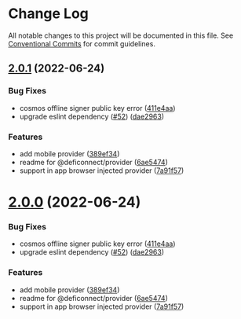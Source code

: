 # Change Log

All notable changes to this project will be documented in this file.
See [Conventional Commits](https://conventionalcommits.org) for commit guidelines.

## [2.0.1](https://github.com/crypto-com/defi-connector/compare/v1.1.14...v2.0.1) (2022-06-24)


### Bug Fixes

* cosmos offline signer public key error ([411e4aa](https://github.com/crypto-com/defi-connector/commit/411e4aaf78fd51a55c04858421f466831f9a9555))
* upgrade eslint dependency ([#52](https://github.com/crypto-com/defi-connector/issues/52)) ([dae2963](https://github.com/crypto-com/defi-connector/commit/dae2963769c239b0beb5651cda49a87c8be812df))


### Features

* add mobile provider ([389ef34](https://github.com/crypto-com/defi-connector/commit/389ef34cbb24568a546eea85e50ae30c4610f358))
* readme for @deficonnect/provider ([6ae5474](https://github.com/crypto-com/defi-connector/commit/6ae54745521feaa115252e26d7e8e32e1a12f4ad))
* support in app browser injected provider ([7a91f57](https://github.com/crypto-com/defi-connector/commit/7a91f575c0330cf110edbe3704b4f482900af955))





# [2.0.0](https://github.com/crypto-com/defi-connector/compare/v1.1.14...v2.0.0) (2022-06-24)


### Bug Fixes

* cosmos offline signer public key error ([411e4aa](https://github.com/crypto-com/defi-connector/commit/411e4aaf78fd51a55c04858421f466831f9a9555))
* upgrade eslint dependency ([#52](https://github.com/crypto-com/defi-connector/issues/52)) ([dae2963](https://github.com/crypto-com/defi-connector/commit/dae2963769c239b0beb5651cda49a87c8be812df))


### Features

* add mobile provider ([389ef34](https://github.com/crypto-com/defi-connector/commit/389ef34cbb24568a546eea85e50ae30c4610f358))
* readme for @deficonnect/provider ([6ae5474](https://github.com/crypto-com/defi-connector/commit/6ae54745521feaa115252e26d7e8e32e1a12f4ad))
* support in app browser injected provider ([7a91f57](https://github.com/crypto-com/defi-connector/commit/7a91f575c0330cf110edbe3704b4f482900af955))
